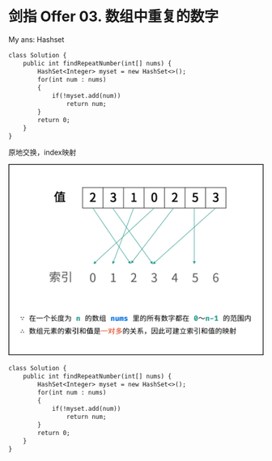 # 剑指 Offer 03. 数组中重复的数字

My ans: Hashset

```
class Solution {
    public int findRepeatNumber(int[] nums) {
        HashSet<Integer> myset = new HashSet<>();
        for(int num : nums)
        {
            if(!myset.add(num))
                return num;
        }
        return 0;
    }
}
```

原地交换，index映射

![](<../../.gitbook/assets/image (7).png>)

```
class Solution {
    public int findRepeatNumber(int[] nums) {
        HashSet<Integer> myset = new HashSet<>();
        for(int num : nums)
        {
            if(!myset.add(num))
                return num;
        }
        return 0;
    }
}
```

